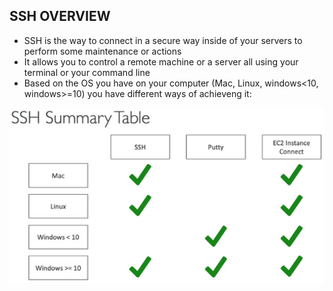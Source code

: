 ## SSH OVERVIEW

- SSH is the way to connect in a secure way inside of your servers to perform some maintenance or actions
- It allows you to control a remote machine or a server all using your terminal or your command line
- Based on the OS you have on your computer (Mac, Linux, windows<10, windows>=10) you have different ways of achieveng it:

<p align="center">
  <img src="/Journey/10204/ssh.PNG" width="510" height="280"></p>
